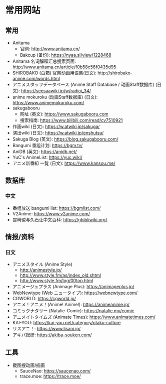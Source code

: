 # 常用网站

## 常用

- Anitama
  - 官网: http://www.anitama.cn/
  - Bakcup (备份): https://nyaa.si/view/1228468
- Anitama 名词解释汇总搜索页面: http://www.anitama.cn/article/f0b58c56f0435d95
- SHIROBAKO (白箱) 官网动画用语集(日文): http://shirobako-anime.com/words.html
- アニメスタッフデータベース (Anime Staff Database / 动画Staff数据库) (日文): https://seesaawiki.jp/w/radioi_34/
- anime mokuroku (动画Staff数据库) (日文): https://www.animemokuroku.com/
- sakugabooru
  - 网址 (英文): https://www.sakugabooru.com
  - 搜索指南: https://www.bilibili.com/read/cv7510921
- 作画wiki (日文): https://w.atwiki.jp/sakuga/
- 演出wiki (日文): https://w.atwiki.jp/enshutsu/
- Sakuga Blog (英文): https://blog.sakugabooru.com/
- Bangumi 番组计划: https://bgm.tv/
- AniDB (英文): https://anidb.net/
- YuC's AnimeList: https://yuc.wiki/
- アニメ新番組 一覧 (日文): https://www.kansou.me/

## 数据库

### 中文

- 番组放送 bangumi list: https://bgmlist.com/
- V2Anime: https://www.v2anime.com/
- 宫崎骏与久石让中文百科: https://ghibliwiki.org/.

## 情报/资料

### 日文

- アニメスタイル (Anime Style)
  - http://animestyle.jp/
  - http://www.style.fm/as/index_old.shtml
  - http://www.style.fm/log/00top.html
- アニメージュプラス (Animage Plus): https://animageplus.jp/
- WebNewtype (Web ニュータイプ): https://webnewtype.com/
- CGWORLD: https://cgworld.jp/
- アニメ！アニメ！(Anime! Anime!): https://animeanime.jp/
- コミックナタリー (Natalie-Comic): https://natalie.mu/comic
- アニメイトタイムズ (Animate Times): https://www.animatetimes.com/
- KAI-YOU: https://kai-you.net/category/otaku-culture
- リスアニ！: https://www.lisani.jp/
- アキバ総研: https://akiba-souken.com/

## 工具

- 截图搜动画/插画
  - SauceNao: https://saucenao.com/
  - trace.moe: https://trace.moe/
